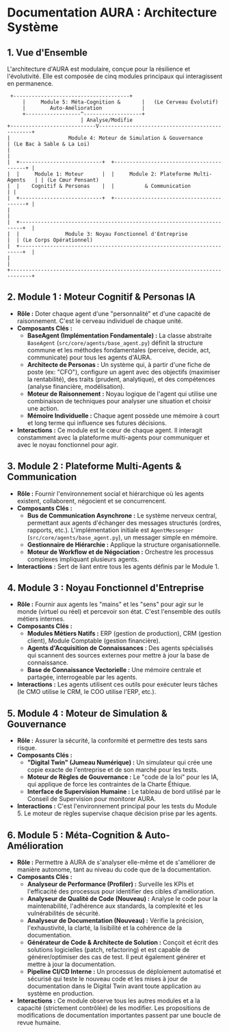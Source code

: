 # Documentation AURA : Architecture Système

## 1. Vue d'Ensemble

L'architecture d'AURA est modulaire, conçue pour la résilience et l'évolutivité. Elle est composée de cinq modules principaux qui interagissent en permanence.

```
 +--------------------------------------+
     |     Module 5: Méta-Cognition &       |   (Le Cerveau Évolutif)
     |        Auto-Amélioration             |
     +------------------^-------------------+
                        | Analyse/Modifie
+----------------------------V------------------------------------------------+
|                   Module 4: Moteur de Simulation & Gouvernance              | (Le Bac à Sable & La Loi)
|                                                                             |
|  +---------------------------+  +-----------------------------------------+ |
|  |     Module 1: Moteur      |  |     Module 2: Plateforme Multi-Agents   | | (Le Cœur Pensant)
|  |    Cognitif & Personas    |  |          & Communication                | |
|  +---------------------------+  +-----------------------------------------+ |
|                                                                             |
|  +-----------------------------------------------------------------------+  |
|  |               Module 3: Noyau Fonctionnel d'Entreprise                |  | (Le Corps Opérationnel)
|  +-----------------------------------------------------------------------+  |
|                                                                             |
+-----------------------------------------------------------------------------+
```

## 2. Module 1 : Moteur Cognitif & Personas IA

*   **Rôle :** Doter chaque agent d'une "personnalité" et d'une capacité de raisonnement. C'est le cerveau individuel de chaque unité.
*   **Composants Clés :**
    *   **BaseAgent (Implémentation Fondamentale) :** La classe abstraite `BaseAgent` (`src/core/agents/base_agent.py`) définit la structure commune et les méthodes fondamentales (perceive, decide, act, communicate) pour tous les agents d'AURA.
    *   **Architecte de Personas :** Un système qui, à partir d'une fiche de poste (ex: "CFO"), configure un agent avec des objectifs (maximiser la rentabilité), des traits (prudent, analytique), et des compétences (analyse financière, modélisation).
    *   **Moteur de Raisonnement :** Noyau logique de l'agent qui utilise une combinaison de techniques pour analyser une situation et choisir une action.
    *   **Mémoire Individuelle :** Chaque agent possède une mémoire à court et long terme qui influence ses futures décisions.
*   **Interactions :** Ce module est le cœur de chaque agent. Il interagit constamment avec la plateforme multi-agents pour communiquer et avec le noyau fonctionnel pour agir.

## 3. Module 2 : Plateforme Multi-Agents & Communication

*   **Rôle :** Fournir l'environnement social et hiérarchique où les agents existent, collaborent, négocient et se concurrencent.
*   **Composants Clés :**
    *   **Bus de Communication Asynchrone :** Le système nerveux central, permettant aux agents d'échanger des messages structurés (ordres, rapports, etc.). L'implémentation initiale est `AgentMessenger` (`src/core/agents/base_agent.py`), un messager simple en mémoire.
    *   **Gestionnaire de Hiérarchie :** Applique la structure organisationnelle.
    *   **Moteur de Workflow et de Négociation :** Orchestre les processus complexes impliquant plusieurs agents.
*   **Interactions :** Sert de liant entre tous les agents définis par le Module 1.

## 4. Module 3 : Noyau Fonctionnel d'Entreprise

*   **Rôle :** Fournir aux agents les "mains" et les "sens" pour agir sur le monde (virtuel ou réel) et percevoir son état. C'est l'ensemble des outils métiers internes.
*   **Composants Clés :**
    *   **Modules Métiers Natifs :** ERP (gestion de production), CRM (gestion client), Module Comptable (gestion financière).
    *   **Agents d'Acquisition de Connaissances :** Des agents spécialisés qui scannent des sources externes pour mettre à jour la base de connaissance.
    *   **Base de Connaissance Vectorielle :** Une mémoire centrale et partagée, interrogeable par les agents.
*   **Interactions :** Les agents utilisent ces outils pour exécuter leurs tâches (le CMO utilise le CRM, le COO utilise l'ERP, etc.).

## 5. Module 4 : Moteur de Simulation & Gouvernance

*   **Rôle :** Assurer la sécurité, la conformité et permettre des tests sans risque.
*   **Composants Clés :**
    *   **"Digital Twin" (Jumeau Numérique) :** Un simulateur qui crée une copie exacte de l'entreprise et de son marché pour les tests.
    *   **Moteur de Règles de Gouvernance :** Le "code de la loi" pour les IA, qui applique de force les contraintes de la Charte Éthique.
    *   **Interface de Supervision Humaine :** Le tableau de bord utilisé par le Conseil de Supervision pour monitorer AURA.
*   **Interactions :** C'est l'environnement principal pour les tests du Module 5. Le moteur de règles supervise chaque décision prise par les agents.

## 6. Module 5 : Méta-Cognition & Auto-Amélioration

*   **Rôle :** Permettre à AURA de s'analyser elle-même et de s'améliorer de manière autonome, tant au niveau du code que de la documentation.
*   **Composants Clés :**
    *   **Analyseur de Performance (Profiler) :** Surveille les KPIs et l'efficacité des processus pour identifier des cibles d'amélioration.
    *   **Analyseur de Qualité de Code (Nouveau) :** Analyse le code pour la maintenabilité, l'adhérence aux standards, la complexité et les vulnérabilités de sécurité.
    *   **Analyseur de Documentation (Nouveau) :** Vérifie la précision, l'exhaustivité, la clarté, la lisibilité et la cohérence de la documentation.
    *   **Générateur de Code & Architecte de Solution :** Conçoit et écrit des solutions logicielles (patch, refactoring) et est capable de générer/optimiser des cas de test. Il peut également générer et mettre à jour la documentation.
    *   **Pipeline CI/CD Interne :** Un processus de déploiement automatisé et sécurisé qui teste le nouveau code et les mises à jour de documentation dans le Digital Twin avant toute application au système en production.
*   **Interactions :** Ce module observe tous les autres modules et a la capacité (strictement contrôlée) de les modifier. Les propositions de modifications de documentation importantes passent par une boucle de revue humaine.